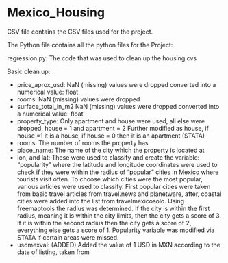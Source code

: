 # Mexico_Housing

CSV file contains the CSV files used for the project.

The Python file contains all the python files for the Project:

regression.py: 
The code that was used to clean up the housing cvs 

Basic clean up: 
- price_aprox_usd: 
NaN (missing) values were dropped 
converted into a numerical value: float 
- rooms: 
NaN (missing) values were dropped 
- surface_total_in_m2
NaN (missing) values were dropped 
converted into a numerical value: float 
- property_type:
Only apartment and house were used, all else were dropped, house = 1 and apartment = 2
Further modified as house, if house =1 it is a house, if house = 0 then it is an apartment (STATA) 
- rooms:
The number of rooms the property has 
- place_name:
The name of the city which the property is located at 
- lon, and lat:
These were used to classify and create the variable: “popularity” where the latitude and longitude coordinates were used to check if they were within the radius of “popular” cities in Mexico where tourists visit often.
To choose which cities were the most popular, various articles were used to classify. First popular cities were taken from basic travel articles from travel.news and planetware, after, coastal cities were added into the list from travelmexicosolo. Using freemaptools the radius was determined. If the city is within the first radius, meaning it is within the city limits, then the city gets a score of 3, if it is within the second radius then the city gets a score of 2, everything else gets a score of 1. 
Popularity variable was modified via STATA if certain areas were missed. 
- usdmexval: (ADDED) 
Added the value of 1 USD in MXN according to the date of listing, taken from 

